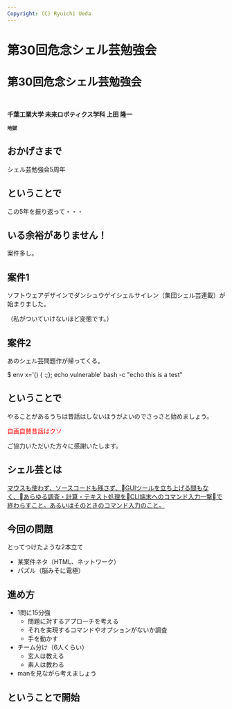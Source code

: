 ```yaml
---
Copyright: (C) Ryuichi Ueda
---
```



# 第30回危念シェル芸勉強会
<h1 style="font-size: 180%;">第30回危念シェル芸勉強会</h1>
&nbsp;

<strong>千葉工業大学 未来ロボティクス学科 上田 隆一</strong>

<strong style="font-size: 80%;">地獄</strong>

<!--nextpage-->
<h2>おかげさまで</h2>
シェル芸勉強会5周年

<!--nextpage-->
<h2>ということで</h2>
この5年を振り返って・・・

<!--nextpage-->
<h2>いる余裕がありません！</h2>
案件多し。

<!--nextpage-->
<h2>案件1</h2>
ソフトウェアデザインでダンシュウゲイシェルサイレン（集団シェル芸連載）が始まりました。

（私がついていけないほど変態です。）

<!--nextpage-->
<h2>案件2</h2>
あのシェル芸問題作が帰ってくる。

$ env x='() { :;}; echo vulnerable' bash -c "echo this is a test"

<!--nextpage-->
<h2>ということで</h2>
やることがあるうちは昔話はしないほうがよいのでさっさと始めましょう。


<span style="color: #ff0000;">自画自賛昔話はクソ</span>


ご協力いただいた方々に感謝いたします。

<!--nextpage-->
<h2>シェル芸とは</h2>
<a href="https://blog.ueda.asia/?page_id=1434" target="_blank" rel="noopener noreferrer">マウスも使わず、ソースコードも残さず、GUIツールを立ち上げる間もなく、あらゆる調査・計算・テキスト処理をCLI端末へのコマンド入力一撃で終わらすこと。あるいはそのときのコマンド入力のこと。</a>

<!--nextpage-->
<h2>今回の問題</h2>
とってつけたような2本立て
<ul>
 	<li>某案件ネタ（HTML、ネットワーク）</li>
 	<li>パズル（脳みそに電極）</li>
</ul>
<!--nextpage-->
<h2>進め方</h2>
<ul>
 	<li>1問に15分強
<ul>
 	<li>問題に対するアプローチを考える</li>
 	<li>それを実現するコマンドやオプションがないか調査</li>
 	<li>手を動かす</li>
</ul>
</li>
 	<li>チーム分け（6人くらい）
<ul>
 	<li>玄人は教える</li>
 	<li>素人は教わる</li>
</ul>
</li>
 	<li>manを見ながら考えましょう</li>
</ul>
<!--nextpage-->
<h2>ということで開始</h2>
